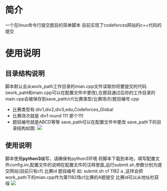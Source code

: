 # 简介
一个在linux命令行提交题目的简单脚本
目前实现了codeforces网站的c++代码的提交
# 使用说明
## 目录结构说明
脚本默认会从work_path工作目录的mian.cpp文件读取你将要提交的代码(work_paht和main.cpp可以在配置文件中更改),在题目通过后你的工作目录的main.cpp会被保存到save_path/cf/比赛类型/比赛场次/题目编号.cpp
* 比赛类型有:div1,div2,div3,edu,Codeforces_Global
* 比赛场次就是 div1 round 111 那个111
* 题目编号就是ABCD等等
save_path可以在配置文件中更改
save_path下的目录结构如图:
![](http://img.startcraft.cn/github/img/1.png)
## 使用说明
脚本使用**python3**编写，请确保有python3环境
将脚本下载到本地，填写配置文件config.ini,配置文件的说明在配置文件的注释里面,运行submit.sh,参数分别为提交网站(目前只有cf) 比赛id 题目编号
如: submit.sh cf 1182 a ,这样会把work_path下的mian.cpp作为第1182场cf比赛的A题提交
比赛id可以从地址栏获得
![](http://img.startcraft.cn/github/img/submit2.png)
